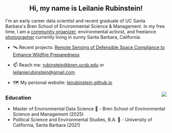 <h2 align="center">Hi, my name is Leilanie Rubinstein!</h2>

I'm an early career data scientist and recent graduate of UC Santa Barbara's Bren School of Environmental Science & Management. In my free time, I am a
[community organizer](https://www.santabarbarayoungdems.org/executive-board), environmental activist, and freelance [photographer](https://leirubinstein.github.io/nature-photography.html) currently living in sunny Santa Barbara, California. 

- 🛰️ Recent projects: [Remote Sensing of Defensible Space Compliance to Enhance Wildfire Preparedness](https://github.com/wildfire-prep)
  
- 📫 Reach me: rubinstein@bren.ucsb.edu or leilanierubinstein@gmail.com
  
- 🗺️ My personal website: [leirubinstein.github.io](https://leirubinstein.github.io/)

<img align="right" src="https://github-readme-stats.vercel.app/api/top-langs/?username=leirubinstein&theme=catppuccin_mocha&layout=compact">

<h3> Education </h3>

- Master of Environmental Data Science 🌿 - Bren School of Environmental Science and Management (2025)
- Political Science and Environmental Studies, B.A. 🌊 - University of California, Santa Barbara (2021)




<!--
--
## What am I up to?
- 🌱 I’m learning how to code!
  
<center><img align='center' src='https://github.com/user-attachments/assets/aea9a402-2bff-474b-b5ea-33ac73e77884' width='300'></center>

**leirubinstein/leirubinstein** is a ✨ _special_ ✨ repository because its `README.md` (this file) appears on your GitHub profile.

Here are some ideas to get you started:

- 🔭 I’m currently working on ...
- 🌱 I’m currently learning ...
- 👯 I’m looking to collaborate on ...
- 🤔 I’m looking for help with ...
- 💬 Ask me about ...
- 📫 How to reach me: ...
- 😄 Pronouns: ...
- ⚡ Fun fact: ...
-->

